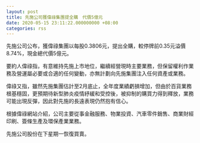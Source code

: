 ```yaml
---
layout: post
title: 先施公司獲偉祿集團提全購　代價5億元
date: 2020-05-15 23:11:22.000000000 +08:00
categories: rss
---
```


先施公司公布，獲偉祿集團以每股0.3806元，提出全購，較停牌前0.35元溢價8.74%，現金總代價5億元。

要約人偉祿指，有意維持先施上市地位，繼續經營現時主要業務，但保留權利作業務及營運屬必要或合適的任何變動，亦無計劃向先施集團注入任何資產或業務。

偉祿又指，雖然先施集團估計至2月底止，全年度業績虧損增加，但由於百貨業務根基穩固，更預期待新型肺炎疫情紓緩和受控後，被抑制的購買力得到釋放，業務可能出現反彈，因此對先施的長遠表現仍然抱有信心。

根據偉祿網站介紹，公司主要從事金融服務、物業投資、汽車零件銷售、商業財經印刷、簽條生產及環保產業業務。

先施公司股份在下星期一恢復買賣。
